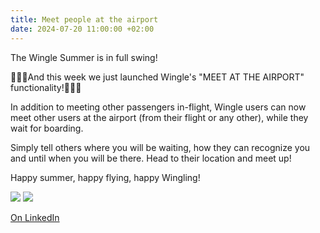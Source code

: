 ```yaml
---
title: Meet people at the airport
date: 2024-07-20 11:00:00 +02:00
---
```


The Wingle Summer is in full swing!

📢📢📢And this week we just launched Wingle's "MEET AT THE AIRPORT" functionality!📢📢📢

In addition to meeting other passengers in-flight, Wingle users can now meet other users at the airport (from their flight or any other), while they wait for boarding. 

Simply tell others where you will be waiting, how they can recognize you and until when you will be there. Head to their location and meet up!

Happy summer, happy flying, happy Wingling!

![](https://media.licdn.com/dms/image/v2/D4D22AQHi8ApC6-eQ9w/feedshare-shrink_2048_1536/feedshare-shrink_2048_1536/0/1723190680660?e=1740614400&v=beta&t=ui2CQyd7xLvqr7c7599E1RDR0tKwxfxmjSD3LgQpyG4)
![](https://media.licdn.com/dms/image/v2/D4D22AQEUsqAWTUOJ7g/feedshare-shrink_2048_1536/feedshare-shrink_2048_1536/0/1723190677137?e=1740614400&v=beta&t=t97bgT5ytnXuhJZ3KGYxrqgqGUh_0VR26h1jycxqD8g)

[On LinkedIn](https://www.linkedin.com/posts/lets-wingle_the-wingle-summer-is-in-full-swing-activity-7227585570363908097-MWCJ/?utm_source=share&utm_medium=member_desktop)